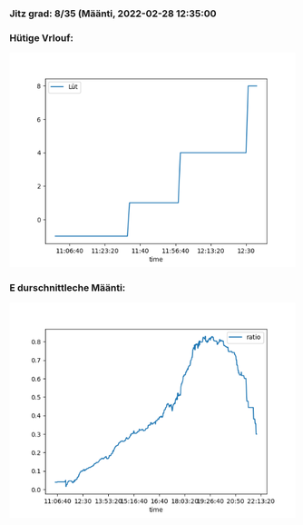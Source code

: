 ### Jitz grad: 8/35 (Määnti, 2022-02-28 12:35:00

### Hütige Vrlouf:
![Graph](Today.png)

### E durschnittleche Määnti:
![Graph](Määnti.png)